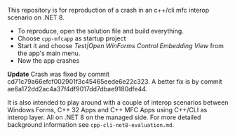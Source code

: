 This repository is for reproduction of a crash in an c++/cli mfc interop scenario on .NET 8.

* To reproduce, open the solution file and build everything.
* Choose `cpp-mfcapp` as startup project
* Start it and choose *Test|Open WinForms Control Embedding View* from the app's main menu.
* Now the app crashes

**Update** Crash was fixed by commit cd71c79a66efcf002901f3c45465eede6e22c323. A better fix is by commit ae6a172dd2ac4a37f4df9017dd7dbae9180dfe44.


It is also intended to play around with a couple of interop scenarios between Windows Forms, C++ 32 Apps and C++ MFC Apps using C++/CLI as interop layer. All on .NET 8 on the managed side.
For more detailed background information see `cpp-cli-net8-evaluation.md`.
